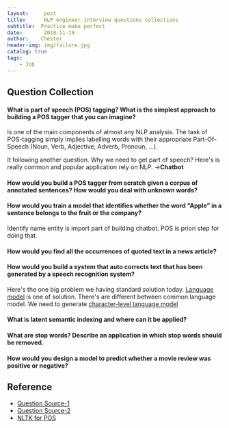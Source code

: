 ```yaml
---
layout:     post
title:      NLP engineer interview questions collections
subtitle:  Practice make perfect
date:       2018-11-19
author:    Chester
header-img: img/failure.jpg
catalog: true
tags:
    - Job
---
```



## Question Collection 

#### What is part of speech (POS) tagging? What is the simplest approach to building a POS tagger that you can imagine?

Is one of the main components of almost any NLP analysis. The task of POS-tagging simply implies labelling words with their appropriate Part-Of-Speech (Noun, Verb, Adjective, Adverb, Pronoun, …).

It following another question. Why we need to get part of speech?
Here's is really common and popular application rely on NLP.
->**Chatbot**

#### How would you build a POS tagger from scratch given a corpus of annotated sentences? How would you deal with unknown words?

####  How would you train a model that identifies whether the word “Apple” in a sentence belongs to the fruit or the company?

Identify name entity is import part of building chatbot. POS is priori step for doing that.

#### How would you find all the occurrences of quoted text in a news article?
#### How would you build a system that auto corrects text that has been generated by a speech recognition system?

Here's the one big problem we having standard solution today. [Language model](https://en.wikipedia.org/wiki/Language_model) is one of solution. There's are different between common language model. We need to generate [character-level language model](https://towardsdatascience.com/language-models-spellchecking-and-autocorrection-dd10f739443c)

#### What is latent semantic indexing and where can it be applied?
#### What are stop words? Describe an application in which stop words should be removed.
#### How would you design a model to predict whether a movie review was positive or negative?

## Reference
- [Question Source-1](https://resources.workable.com/natural-language-processing-engineer-interview-questions)
- [Question Source-2]()
- [NLTK for POS](https://www.nltk.org/book/ch05.html)
<!--stackedit_data:
eyJoaXN0b3J5IjpbMTQ5MDQxNjU2MiwxNzk2ODkyOTAsNDEyMj
k4Nzc5XX0=
-->